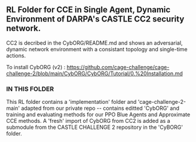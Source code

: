 ## RL Folder for CCE in Single Agent, Dynamic Environment of DARPA's CASTLE CC2 security network.


CC2 is decribed in the CybORG/README.md and shows an adversarial, dynamic network environment with a consistant topology and single-time actions. 

To install CybORG (v2) : https://github.com/cage-challenge/cage-challenge-2/blob/main/CybORG/CybORG/Tutorial/0.%20Installation.md 


### IN THIS FOLDER

This RL folder contains a 'implementation' folder and 'cage-challenge-2-main' adapted from our private repo -- contains editted 'CybORG' and training and evaluating methods for our PPO Blue Agents and Approximate CCE methods. A 'fresh' import of CybORG from CC2 is added as a submodule from the CASTLE CHALLENGE 2 repository in the 'CyBORG' folder.

